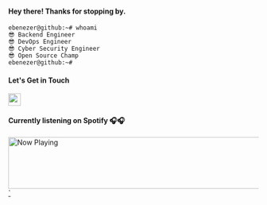 #### Hey there! Thanks for stopping by.

```
ebenezer@github:~# whoami
😎 Backend Engineer
😎 DevOps Engineer
😎 Cyber Security Engineer
😎 Open Source Champ
ebenezer@github:~# 
```
#### Let's Get in Touch
<a href="https://twitter.com/its_foss"><img src="https://img.shields.io/badge/twitter-%231DA1F2.svg?&style=for-the-badge&logo=twitter&logoColor=white" height=25></a><br>

#### Currently listening on Spotify 🎧🎧
<a href="https://now-playing-spotify-nrffifhuf-itsfoss0.vercel.app/now-playing?open">
<img  padding-left="0px "src="https://now-playing-spotify-nrffifhuf-itsfoss0.vercel.app/now-playing" width="870" height="104" alt="Now Playing" />`
</a>


